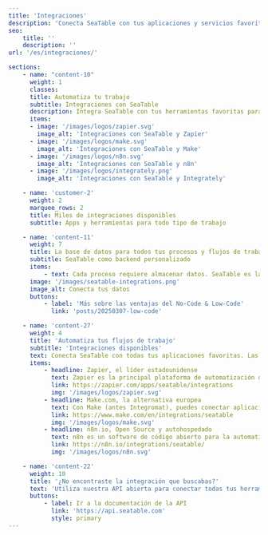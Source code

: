 ```yaml
---
title: 'Integraciones'
description: 'Conecta SeaTable con tus aplicaciones y servicios favoritos. Las integraciones le ayudan a compartir información automáticamente entre SeaTable y otras aplicaciones.'
seo:
    title: ''
    description: ''
url: '/es/integraciones/'

sections:
    - name: "content-10"
      weight: 1
      classes:
      title: Automatiza tu trabajo
      subtitle: Integraciones con SeaTable
      description: Integra SeaTable con tus herramientas favoritas para vincular tu información empresarial más importante y crear aplicaciones más potentes.
      items:
      - image: '/images/logos/zapier.svg'
        image_alt: 'Integraciones con SeaTable y Zapier'
      - image: '/images/logos/make.svg'
        image_alt: 'Integraciones con SeaTable y Make'
      - image: '/images/logos/n8n.svg'
        image_alt: 'Integraciones con SeaTable y n8n'
      - image: '/images/logos/integrately.png'
        image_alt: 'Integraciones con SeaTable y Integrately' 

    - name: 'customer-2'
      weight: 2
      marquee_rows: 2
      title: Miles de integraciones disponibles
      subtitle: Apps y herramientas para todo tipo de trabajo

    - name: 'content-11'
      weight: 7
      title: La base de datos para todos tus procesos y flujos de trabajo
      subtitle: SeaTable como backend personalizado
      items:
          - text: Cada proceso requiere almacenar datos. SeaTable es la solución perfecta para servir como base de datos para otras aplicaciones. Las plataformas de automatización hacen que conectar aplicaciones individuales sea muy sencillo.
      image: '/images/seatable-integrations.png'
      image_alt: Conecta tus datos
      buttons:
          - label: 'Más sobre las ventajas del No-Code & Low-Code'
            link: 'posts/20250307-low-code'

    - name: 'content-27'
      weight: 4
      title: 'Automatiza tus flujos de trabajo'
      subtitle: 'Integraciones disponibles'
      text: Conecta SeaTable con todas tus aplicaciones favoritas. Las siguientes plataformas te permiten intercambiar datos automáticamente entre SeaTable y otras soluciones de software.
      items:
          - headline: Zapier, el líder estadounidense
            text: Zapier es la principal plataforma de automatización de EE. UU. Conecta más de 4.000 aplicaciones y mueve información automáticamente entre tus aplicaciones web.
            link: https://zapier.com/apps/seatable/integrations
            img: '/images/logos/zapier.svg'
          - headline: Make.com, la alternativa europea
            text: Con Make (antes Integromat), puedes conectar aplicaciones y automatizar flujos de trabajo con solo unos clics. Mueve datos entre todas tus aplicaciones sin esfuerzo.
            link: https://www.make.com/en/integrations/seatable
            img: '/images/logos/make.svg'
          - headline: n8n.io, Open Source y autohospedado
            text: n8n es un software de código abierto para la automatización de procesos. n8n se ejecuta en cualquier servidor Linux, solo requiere npm y ya es compatible con más de 200 aplicaciones.
            link: https://n8n.io/integrations/seatable/
            img: '/images/logos/n8n.svg'

    - name: 'content-22'
      weight: 10
      title: '¿No encontraste la integración que buscabas?'
      text: 'Utiliza nuestra API abierta para conectar todas tus herramientas. Con un esfuerzo mínimo, puedes crear fácilmente tu propia integración.'
      buttons:
          - label: Ir a la documentación de la API
            link: 'https://api.seatable.com'
            style: primary
---
```

